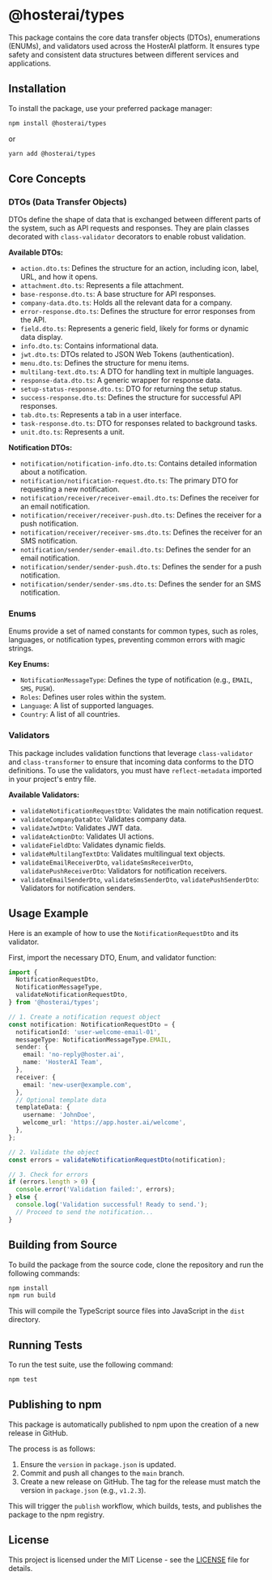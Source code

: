 # @hosterai/types

This package contains the core data transfer objects (DTOs), enumerations (ENUMs), and validators used across the HosterAI platform. It ensures type safety and consistent data structures between different services and applications.

## Installation

To install the package, use your preferred package manager:

```bash
npm install @hosterai/types
```

or

```bash
yarn add @hosterai/types
```

## Core Concepts

### DTOs (Data Transfer Objects)

DTOs define the shape of data that is exchanged between different parts of the system, such as API requests and responses. They are plain classes decorated with `class-validator` decorators to enable robust validation.

**Available DTOs:**

- `action.dto.ts`: Defines the structure for an action, including icon, label, URL, and how it opens.
- `attachment.dto.ts`: Represents a file attachment.
- `base-response.dto.ts`: A base structure for API responses.
- `company-data.dto.ts`: Holds all the relevant data for a company.
- `error-response.dto.ts`: Defines the structure for error responses from the API.
- `field.dto.ts`: Represents a generic field, likely for forms or dynamic data display.
- `info.dto.ts`: Contains informational data.
- `jwt.dto.ts`: DTOs related to JSON Web Tokens (authentication).
- `menu.dto.ts`: Defines the structure for menu items.
- `multilang-text.dto.ts`: A DTO for handling text in multiple languages.
- `response-data.dto.ts`: A generic wrapper for response data.
- `setup-status-response.dto.ts`: DTO for returning the setup status.
- `success-response.dto.ts`: Defines the structure for successful API responses.
- `tab.dto.ts`: Represents a tab in a user interface.
- `task-response.dto.ts`: DTO for responses related to background tasks.
- `unit.dto.ts`: Represents a unit.

**Notification DTOs:**

- `notification/notification-info.dto.ts`: Contains detailed information about a notification.
- `notification/notification-request.dto.ts`: The primary DTO for requesting a new notification.
- `notification/receiver/receiver-email.dto.ts`: Defines the receiver for an email notification.
- `notification/receiver/receiver-push.dto.ts`: Defines the receiver for a push notification.
- `notification/receiver/receiver-sms.dto.ts`: Defines the receiver for an SMS notification.
- `notification/sender/sender-email.dto.ts`: Defines the sender for an email notification.
- `notification/sender/sender-push.dto.ts`: Defines the sender for a push notification.
- `notification/sender/sender-sms.dto.ts`: Defines the sender for an SMS notification.

### Enums

Enums provide a set of named constants for common types, such as roles, languages, or notification types, preventing common errors with magic strings.

**Key Enums:**

- `NotificationMessageType`: Defines the type of notification (e.g., `EMAIL`, `SMS`, `PUSH`).
- `Roles`: Defines user roles within the system.
- `Language`: A list of supported languages.
- `Country`: A list of all countries.

### Validators

This package includes validation functions that leverage `class-validator` and `class-transformer` to ensure that incoming data conforms to the DTO definitions. To use the validators, you must have `reflect-metadata` imported in your project's entry file.

**Available Validators:**

- `validateNotificationRequestDto`: Validates the main notification request.
- `validateCompanyDataDto`: Validates company data.
- `validateJwtDto`: Validates JWT data.
- `validateActionDto`: Validates UI actions.
- `validateFieldDto`: Validates dynamic fields.
- `validateMultilangTextDto`: Validates multilingual text objects.
- `validateEmailReceiverDto`, `validateSmsReceiverDto`, `validatePushReceiverDto`: Validators for notification receivers.
- `validateEmailSenderDto`, `validateSmsSenderDto`, `validatePushSenderDto`: Validators for notification senders.

## Usage Example

Here is an example of how to use the `NotificationRequestDto` and its validator.

First, import the necessary DTO, Enum, and validator function:

```typescript
import {
  NotificationRequestDto,
  NotificationMessageType,
  validateNotificationRequestDto,
} from '@hosterai/types';

// 1. Create a notification request object
const notification: NotificationRequestDto = {
  notificationId: 'user-welcome-email-01',
  messageType: NotificationMessageType.EMAIL,
  sender: {
    email: 'no-reply@hoster.ai',
    name: 'HosterAI Team',
  },
  receiver: {
    email: 'new-user@example.com',
  },
  // Optional template data
  templateData: {
    username: 'JohnDoe',
    welcome_url: 'https://app.hoster.ai/welcome',
  },
};

// 2. Validate the object
const errors = validateNotificationRequestDto(notification);

// 3. Check for errors
if (errors.length > 0) {
  console.error('Validation failed:', errors);
} else {
  console.log('Validation successful! Ready to send.');
  // Proceed to send the notification...
}
```

## Building from Source

To build the package from the source code, clone the repository and run the following commands:

```bash
npm install
npm run build
```

This will compile the TypeScript source files into JavaScript in the `dist` directory.

## Running Tests

To run the test suite, use the following command:

```bash
npm test
```

## Publishing to npm

This package is automatically published to npm upon the creation of a new release in GitHub.

The process is as follows:
1.  Ensure the `version` in `package.json` is updated.
2.  Commit and push all changes to the `main` branch.
3.  Create a new release on GitHub. The tag for the release must match the version in `package.json` (e.g., `v1.2.3`).

This will trigger the `publish` workflow, which builds, tests, and publishes the package to the npm registry.

## License

This project is licensed under the MIT License - see the [LICENSE](LICENSE) file for details.
